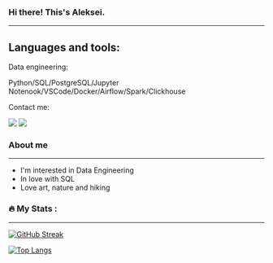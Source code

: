 ### Hi there! This's Aleksei.
---

## Languages and tools:

Data engineering:

Python/SQL/PostgreSQL/Jupyter Notenook/VSCode/Docker/Airflow/Spark/Clickhouse



Contact me:
<div id="badges">
  <a href="https://t.me/alex_sh_abc"><img src="https://img.shields.io/badge/telegram-blue?logo=telegram&logoColor=white"/></a>
  <a href="mailto:shipkov.alexey@gmail.com"><img src="https://img.shields.io/badge/-gmail-green?logo=gmail&logoColor=red"/></a>
</div>

### About me
---

- I'm interested in Data Engineering
- In love with SQL
- Love art, nature and hiking

### :fire: My Stats :
---
[![GitHub Streak](http://github-readme-streak-stats.herokuapp.com?user=Aleksey-shipkov)](https://git.io/streak-stats)

[![Top Langs](https://github-readme-stats.vercel.app/api/top-langs/?username=Aleksey-shipkov)](https://github.com/anuraghazra/github-readme-stats)


<!--
**Aleksey-shipkov/Aleksey-shipkov** is a ✨ _special_ ✨ repository because its `README.md` (this file) appears on your GitHub profile.

Here are some ideas to get you started:

- 🔭 I’m currently working on ...
- 🌱 I’m currently learning ...
- 👯 I’m looking to collaborate on ...
- 🤔 I’m looking for help with ...
- 💬 Ask me about ...
- 📫 How to reach me: ...
- 😄 Pronouns: ...
- ⚡ Fun fact: ...
-->
